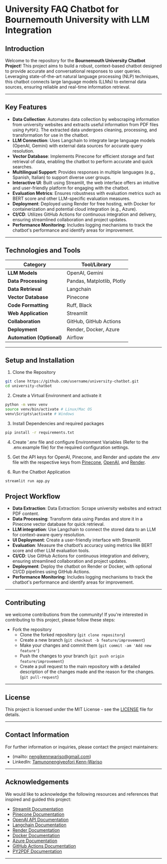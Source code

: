# **University FAQ Chatbot for Bournemouth University with LLM Integration**

## Introduction
Welcome to the repository for the **Bournemouth University Chatbot Project**! This project aims to build a robust, context-based chatbot designed to provide accurate and conversational responses to user queries. Leveraging state-of-the-art natural language processing (NLP) techniques, this chatbot connects large language models (LLMs) to external data sources, ensuring reliable and real-time information retrieval.

---

## **Key Features**

- **Data Collection**: Automates data collection by webscraping information from university websites and extracts useful information from PDF files using `PyPDF2`. The extracted data undergoes cleaning, processing, and transformation for use in the chatbot.
- **LLM Connection**: Uses Langchain to integrate large language models (OpenAI, Gemini) with external data sources for accurate query resolution.
- **Vector Database**: Implements Pinecone for efficient storage and fast retrieval of data, enabling the chatbot to perform accurate and quick searches.
- **Multilingual Support**: Provides responses in multiple languages (e.g., Spanish, Italian) to support diverse user groups.
- **Interactive UI**: Built using Streamlit, the web interface offers an intuitive and user-friendly platform for engaging with the chatbot.
- **Evaluation Metrics**: Ensures robustness with evaluation metrics such as BERT score and other LLM-specific evaluation measures.
- **Deployment**: Deployed using Render for free hosting, with Docker for containerization and potential cloud integration (e.g., Azure).
- **CI/CD**: Utilizes GitHub Actions for continuous integration and delivery, ensuring streamlined collaboration and project updates.
- **Performance Monitoring**: Includes logging mechanisms to track the chatbot's performance and identify areas for improvement.

---

## **Technologies and Tools**

| **Category**                | **Tool/Library**            |
|-----------------------------|-----------------------------|
| **LLM Models**              | OpenAI, Gemini             |
| **Data Processing**         | Pandas, Matplotlib, Plotly |
| **Data Retrieval**          | Langchain                  |
| **Vector Database**         | Pinecone                   |
| **Code Formatting**         | Ruff, Black                |
| **Web Application**         | Streamlit                  |
| **Collaboration**           | GitHub, GitHub Actions     |
| **Deployment**              | Render, Docker, Azure      |
| **Automation (Optional)**   | Airflow                    |

---

## **Setup and Installation**

1. Clone the Repository
```bash
git clone https://github.com/username/university-chatbot.git
cd university-chatbot
```

2. Create a Virtual Environment and activate it
```bash
python -m venv venv
source venv/bin/activate # Linux/Mac OS
venv\Scripts\activate # Windows
```

3. Install Dependencies and required packages
```bash
pip install -r requirements.txt 
```
4. Create '.env file and configure Environment Variables (Refer to the .env.example file) for the required configuration settings.

5. Get the API keys for OpenAI, Pinecone, and Render and update the .env file with the respective keys from [Pinecone](https://www.pinecone.io/docs/), [OpenAI](https://beta.openai.com/docs/), and [Render](https://render.com/docs).


6. Run the Chatbot Application
```bash
streamlit run app.py
```

## **Project Workflow**
- **Data Extraction**: Data Extraction: Scrape university websites and extract PDF content.
- **Data Processing**: Transform data using Pandas and store it in a Pinecone vector database for quick retrieval.
- **LLM integration**: Use Langchain to connect the stored data to an LLM for context-aware query resolution.
- **UI Deployment**: Create a user-friendly interface with Streamlit.
- **Evaluation**: Measure the chatbot’s accuracy using metrics like BERT score and other LLM evaluation tools.
- **CI/CD**: Use GitHub Actions for continuous integration and delivery, ensuring streamlined collaboration and project updates.
- **Deployment**: Deploy the chatbot on Render or Docker, with optional CI/CD pipelines using GitHub Actions.
- **Performance Monitoring**: Includes logging mechanisms to track the chatbot's performance and identify areas for improvement.

---

## **Contributing** ###

we welcome contributions from the community! If you're interested in contributing to this project, please follow these steps:
 - Fork the repository
    - Clone the forked repository (`git clone repository`)
    - Create a new branch (`git checkout -b feature/improvement`)
    - Make your changes and commit them (`git commit -am 'Add new feature'`)
    - Push the changes to your branch (`git push origin feature/improvement`)
    - Create a pull request to the main repository with a detailed description of the changes made and the reason for the changes. (`git pull-request`)

---

## **License**
This project is licensed under the MIT License - see the [LICENSE](LICENSE) file for details.

---
## **Contact Information**
For further information or inquiries, please contact the project maintainers:
- (mailto: nengikennwariso@gmail.com)
- LinkedIn: [Tamunonengiyeofori Kenn-Wariso](https://www.linkedin.com/in/tamunonengiyeofori-kenn-wariso-7759b2154/)

---

## **Acknowledgements**
We would like to acknowledge the following resources and references that inspired and guided this project:
- [Streamlit Documentation](https://docs.streamlit.io/en/stable/)
- [Pinecone Documentation](https://www.pinecone.io/docs/)
- [OpenAI API Documentation](https://beta.openai.com/docs/)
- [Langchain Documentation](https://langchain.io/docs/)
- [Render Documentation](https://render.com/docs)
- [Docker Documentation](https://docs.docker.com/)
- [Azure Documentation](https://docs.microsoft.com/en-us/azure/)
- [GitHub Actions Documentation](https://docs.github.com/en/actions)
- [PY2PDF Documentation](https://pypdf2.readthedocs.io/en/3.x/)

---